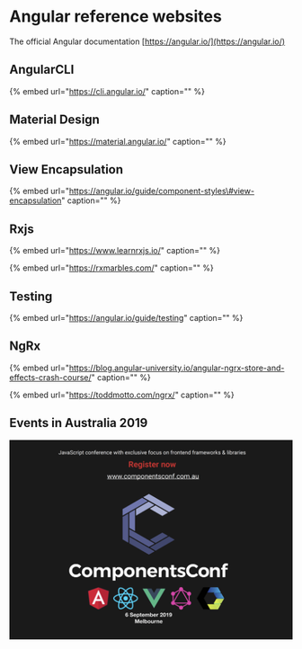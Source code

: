 # Angular reference websites

The official Angular documentation [https://angular.io/](https://angular.io/)

## AngularCLI

{% embed url="https://cli.angular.io/" caption="" %}

## Material Design

{% embed url="https://material.angular.io/" caption="" %}

## View Encapsulation

{% embed url="https://angular.io/guide/component-styles\#view-encapsulation" caption="" %}

## Rxjs

{% embed url="https://www.learnrxjs.io/" caption="" %}

{% embed url="https://rxmarbles.com/" caption="" %}

## Testing

{% embed url="https://angular.io/guide/testing" caption="" %}

## NgRx

{% embed url="https://blog.angular-university.io/angular-ngrx-store-and-effects-crash-course/" caption="" %}

{% embed url="https://toddmotto.com/ngrx/" caption="" %}

## Events in Australia 2019

![](../.gitbook/assets/mel-conference-ad.png)

